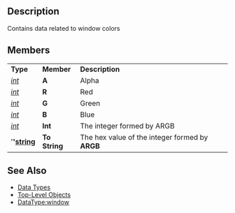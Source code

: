 ## Description

Contains data related to window colors

## Members

|                                            |               |                                                 |
|--------------------------------------------|---------------|-------------------------------------------------|
| **Type**                                   | **Member**    | **Description**                                 |
| *[int](datatype-int.md)*           | **A**         | Alpha                                           |
| *[int](datatype-int.md)*           | **R**         | Red                                             |
| *[int](datatype-int.md)*           | **G**         | Green                                           |
| *[int](datatype-int.md)*           | **B**         | Blue                                            |
| *[int](datatype-int.md)*           | **Int**       | The integer formed by ARGB                      |
| '**'[string](datatype-string.md)** | **To String** | The hex value of the integer formed by **ARGB** |

## See Also

-   [Data Types](data-types.md)
-   [Top-Level Objects](../top-level-objects/top-level-objects.md)
-   [DataType:window](datatype-window.md)


